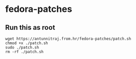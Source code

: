 # fedora-patches
## Run this as root
``` 
wget https://antunnitraj.from.hr/fedora-patches/patch.sh
chmod +x ./patch.sh
sudo ./patch.sh
rm -rf ./patch.sh
```
